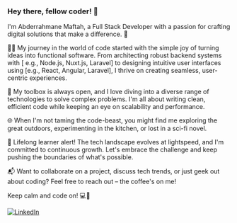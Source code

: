 ### Hey there, fellow coder! 👋

I'm Abderrahmane Maftah, a Full Stack Developer with a passion for crafting digital solutions that make a difference. 🚀

👨‍💻 My journey in the world of code started with the simple joy of turning ideas into functional software. From architecting robust backend systems with [ e.g., Node.js, Nuxt.js, Laravel] to designing intuitive user interfaces using [e.g., React, Angular, Laravel], I thrive on creating seamless, user-centric experiences.

🔧 My toolbox is always open, and I love diving into a diverse range of technologies to solve complex problems. I'm all about writing clean, efficient code while keeping an eye on scalability and performance.

🌐 When I'm not taming the code-beast, you might find me exploring the great outdoors, experimenting in the kitchen, or lost in a sci-fi novel.

🌱 Lifelong learner alert! The tech landscape evolves at lightspeed, and I'm committed to continuous growth. Let's embrace the challenge and keep pushing the boundaries of what's possible.

📬 Want to collaborate on a project, discuss tech trends, or just geek out about coding? Feel free to reach out – the coffee's on me!

Keep calm and code on! 💻🚀

[![LinkedIn](https://img.shields.io/badge/LinkedIn-Connect-blue)]([https://www.linkedin.com/in/yourprofile](https://www.linkedin.com/in/abderrahmane-maftah-0904961a6/?originalSubdomain=ma))

